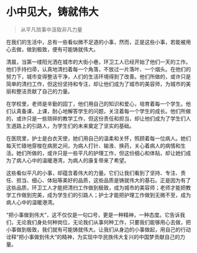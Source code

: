 # 小中见大，铸就伟大
> 从平凡琐事中汲取非凡力量

在我们的生活中，总有一些看似微不足道的小事，然而，正是这些小事，若能被用心去做，做到极致，便有可能铸就伟大。

清晨，当第一缕阳光洒在城市的大街小巷，环卫工人已经开始了他们一天的工作。他们手持扫帚，认真地清扫着每一个角落，不放过一片落叶、一个烟头。在他们的努力下，城市变得整洁干净，人们的生活环境得到了改善。他们所做的，或许只是简单的清扫工作，但这份坚持和专注，却让他们成为了城市的美容师，为城市的美丽和整洁贡献了自己的力量。

在学校里，老师是辛勤的园丁，他们用自己的知识和爱心，培育着每一个学生。他们认真备课、上课，耐心地解答学生的问题，关注着每一个学生的成长。他们所做的，或许只是一些琐碎的教学工作，但这份责任和担当，却让他们成为了学生们人生道路上的引路人，为学生们的未来奠定了坚实的基础。

在医院里，护士是白衣天使，她们用自己的温柔和关怀，照顾着每一位病人。她们每天忙碌地穿梭在病房之间，为病人打针、输液、换药，关心着病人的病情和生活。她们所做的，或许只是一些平凡的护理工作，但这份细心和体贴，却让她们成为了病人心中的温暖港湾，为病人的康复带来了希望。

这些看似平凡的小事，却蕴含着伟大的力量。它们让我们看到了坚持、专注、责任、担当、细心、体贴等美好的品质，这些品质是铸就伟大的基石。正是因为有了这些品质，环卫工人才能把清扫工作做到极致，成为城市的美容师；老师才能把教学工作做到完美，成为学生们的引路人；护士才能把护理工作做到无微不至，成为病人心中的温暖港湾。

“把小事做到伟大”，这不仅仅是一句口号，更是一种精神，一种态度。它告诉我们，无论我们身处何种岗位，无论我们从事何种工作，只要我们能够用心去做，把小事做到极致，我们就有可能铸就伟大。让我们从身边的小事做起，用自己的行动诠释“把小事做到伟大”的精神，为实现中华民族伟大复兴的中国梦贡献自己的力量。